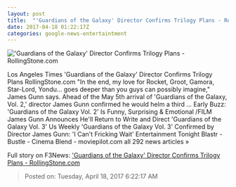 ```yaml
---
layout: post
title:  "'Guardians of the Galaxy' Director Confirms Trilogy Plans - RollingStone.com"
date: 2017-04-18 01:22:17Z
categories: google-news-entertaintment
---
```


!['Guardians of the Galaxy' Director Confirms Trilogy Plans - RollingStone.com](http://img.wennermedia.com/social/mcdguof_ec168_h-6c9a3f39-9ade-4b0b-bb47-37c665b6d3b2.jpg)

Los Angeles Times 'Guardians of the Galaxy' Director Confirms Trilogy Plans RollingStone.com "In the end, my love for Rocket, Groot, Gamora, Star-Lord, Yondu... goes deeper than you guys can possibly imagine," James Gunn says. Ahead of the May 5th arrival of 'Guardians of the Galaxy, Vol. 2,' director James Gunn confirmed he would helm a third ... Early Buzz: 'Guardians of the Galaxy Vol. 2' Is Funny, Surprising & Emotional /FILM James Gunn Announces He'll Return to Write and Direct 'Guardians of the Galaxy Vol. 3' Us Weekly 'Guardians of the Galaxy Vol. 3' Confirmed by Director James Gunn: 'I Can't Fricking Wait' Entertainment Tonight Blastr - Bustle - Cinema Blend - moviepilot.com all 292 news articles »


Full story on F3News: ['Guardians of the Galaxy' Director Confirms Trilogy Plans - RollingStone.com](http://www.f3nws.com/n/PczvU)

> Posted on: Tuesday, April 18, 2017 6:22:17 AM
